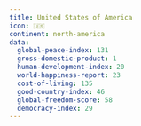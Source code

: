 ```yaml
---
title: United States of America
icon: 🇺🇸
continent: north-america
data:
  global-peace-index: 131
  gross-domestic-product: 1
  human-development-index: 20
  world-happiness-report: 23
  cost-of-living: 135
  good-country-index: 46
  global-freedom-score: 58
  democracy-index: 29
---
```

